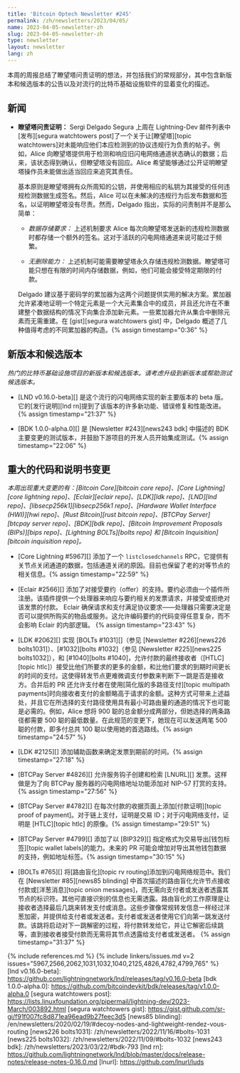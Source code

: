```yaml
---
title: 'Bitcoin Optech Newsletter #245'
permalink: /zh/newsletters/2023/04/05/
name: 2023-04-05-newsletter-zh
slug: 2023-04-05-newsletter-zh
type: newsletter
layout: newsletter
lang: zh
---
```

本周的周报总结了瞭望塔问责证明的想法，并包括我们的常规部分，其中包含新版本和候选版本的公告以及对流行的比特币基础设施软件的显着变化的描述。

## 新闻

- **<!--watchtower-accountability-proofs-->瞭望塔问责证明：** Sergi Delgado Segura 上周在 Lightning-Dev 邮件列表中[发布][segura watchtowers post]了一个关于让[瞭望塔][topic watchtowers]对未能响应他们本应检测到的协议违规行为负责的帖子。例如，Alice 向瞭望塔提供用于检测和响应旧闪电网络通道状态确认的数据；后来，该状态得到确认，但瞭望塔没有回应。Alice 希望能够通过公开证明瞭望塔操作员未能做出适当回应来追究其责任。

    基本原则是瞭望塔拥有众所周知的公钥，并使用相应的私钥为其接受的任何违规检测数据生成签名。然后，Alice 可以在未解决的违规行为后发布数据和签名，以证明瞭望塔没有尽责。然而，Delgado 指出，实际的问责制并不是那么简单：

    - *<!--data-storage-requirements-->数据存储要求：* 上述机制要求 Alice 每次向瞭望塔发送新的违规检测数据时都存储一个额外的签名。这对于活跃的闪电网络通道来说可能过于频繁。

    - *<!--no-deletion-capability-->无删除能力：* 上述机制可能需要瞭望塔永久存储违规检测数据。瞭望塔可能只想在有限的时间内存储数据，例如，他们可能会接受特定期限的付款。

    Delgado 建议基于密码学的累加器为这两个问题提供实用的解决方案。累加器允许紧凑地证明一个特定元素是一个大元素集合中的成员，并且还允许在不重建整个数据结构的情况下向集合添加新元素。一些累加器允许从集合中删除元素而无需重建。在 [gist][segura watchtowers gist] 中，Delgado 概述了几种值得考虑的不同累加器的构造。{% assign timestamp="0:36" %}

## 新版本和候选版本

*热门的比特币基础设施项目的新版本和候选版本。请考虑升级到新版本或帮助测试候选版本。*

- [LND v0.16.0-beta][] 是这个流行的闪电网络实现的新主要版本的 beta 版。它的[发行说明][lnd rn]提到了该版本的许多新功能、错误修复和性能改进。{% assign timestamp="21:37" %}

- [BDK 1.0.0-alpha.0][] 是 [Newsletter #243][news243 bdk] 中描述的 BDK 主要变更的测试版本，并鼓励下游项目的开发人员开始集成测试。{% assign timestamp="22:06" %}

## 重大的代码和说明书变更

*本周出现重大变更的有：[Bitcoin Core][bitcoin core repo]、[Core Lightning][core lightning repo]、[Eclair][eclair repo]、[LDK][ldk repo]、[LND][lnd repo]、[libsecp256k1][libsecp256k1 repo]、[Hardware Wallet Interface (HWI)][hwi repo]、[Rust Bitcoin][rust bitcoin repo]、[BTCPay Server][btcpay server repo]、[BDK][bdk repo]、[Bitcoin Improvement Proposals (BIPs)][bips repo]、[Lightning BOLTs][bolts repo] 和 [Bitcoin Inquisition][bitcoin inquisition repo]。*

- [Core Lightning #5967][] 添加了一个 `listclosedchannels` RPC，它提供有关节点关闭通道的数据，包括通道关闭的原因。目前也保留了老的对等节点的相关信息。{% assign timestamp="22:59" %}

- [Eclair #2566][] 添加了对接受要约（offer）的支持。要约必须由一个插件所注册。该插件提供一个处理器来响应与要约相关的发票请求，并接受或拒绝对该发票的付款。 Eclair 确保请求和支付满足协议要求——处理器只需要决定是否可以提供所购买的物品或服务。这允许编码要约的代码变得任意复杂，而不会影响 Eclair 的内部逻辑。 {% assign timestamp="23:43" %}

- [LDK #2062][] 实现 [BOLTs #1031][]（参见 [Newsletter #226][news226 bolts1031]）、[#1032][bolts #1032]（参见 [Newsletter #225][news225 bolts1032]），和 [#1040][bolts #1040]，允许付款的最终接收者（[HTLC][topic htlc]）接受比他们所要求的更多的金额，和比他们要求的到期时间更长的时间的支付。这使得转发节点更难微调支付参数来判断下一跳是否是接收方。合并后的 PR 还允许支付者在使用[简化版的多路径支付][topic multipath payments]时向接收者支付的金额略高于请求的金额。这种方式可带来上述益处，并且它在所选择的支付路径使用具有最小可路由量的通道的情况下也可能是必需的。例如，Alice 想将 900 聪的总金额分成两部分，但她选择的两条路径都需要 500 聪的最低数量。在此规范的变更下，她现在可以发送两笔 500 聪的付款，即多付总共 100 聪以使用她的首选路线。{% assign timestamp="24:57" %}

- [LDK #2125][] 添加辅助函数来确定发票到期前的时间。{% assign timestamp="27:18" %}

- [BTCPay Server #4826][] 允许服务钩子创建和检索 [LNURL][] 发票。这样做是为了向 BTCPay 服务器的闪电网络地址功能添加对 NIP-57 打赏的支持。{% assign timestamp="27:56" %}

- [BTCPay Server #4782][] 在每次付款的收据页面上添加[付款证明][topic proof of payment]。对于链上支付，证明是交易 ID；对于闪电网络支付，证明是 [HTLC][topic htlc] 的原像。{% assign timestamp="29:51" %}

- [BTCPay Server #4799][] 添加了以 [BIP329][] 指定格式为交易导出[钱包标签][topic wallet labels]的能力。未来的 PR 可能会增加对导出其他钱包数据的支持，例如地址标签。{% assign timestamp="30:15" %}

- [BOLTs #765][] 将[路由盲化][topic rv routing]添加到闪电网络规范中。我们在 [Newsletter #85][news85 blinding] 中首次描述的路由盲化允许节点接收付款或[洋葱消息][topic onion messages]，而无需向支付者或发送者透露其节点的标识符。其他可直接识别的信息也无需透露。路由盲化的工作原理是让接收者选择最后几跳来转发支付或消息。这些步骤像常规转发信息一样经过洋葱加密，并提供给支付者或发送者。支付者或发送者使用它们向第一跳发送付款。该跳将启动对下一跳解密的过程，将付款转发给它，并让它解密后续跳等，直到接收者接受付款而无需将其节点透露给支付者或发送者。 {% assign timestamp="31:37" %}

{% include references.md %}
{% include linkers/issues.md v=2 issues="5967,2566,2062,1031,1032,1040,2125,4826,4782,4799,765" %}
[lnd v0.16.0-beta]: https://github.com/lightningnetwork/lnd/releases/tag/v0.16.0-beta
[bdk 1.0.0-alpha.0]: https://github.com/bitcoindevkit/bdk/releases/tag/v1.0.0-alpha.0
[segura watchtowers post]: https://lists.linuxfoundation.org/pipermail/lightning-dev/2023-March/003892.html
[segura watchtowers gist]: https://gist.github.com/sr-gi/f91f007fc8d871ea96ead9b27feec3d5
[news85 blinding]: /en/newsletters/2020/02/19/#decoy-nodes-and-lightweight-rendez-vous-routing
[news226 bolts1031]: /zh/newsletters/2022/11/16/#bolts-1031
[news225 bolts1032]: /zh/newsletters/2022/11/09/#bolts-1032
[news243 bdk]: /zh/newsletters/2023/03/22/#bdk-793
[lnd rn]: https://github.com/lightningnetwork/lnd/blob/master/docs/release-notes/release-notes-0.16.0.md
[lnurl]: https://github.com/lnurl/luds
